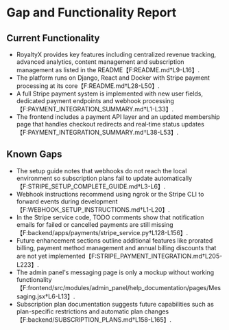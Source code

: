 # Gap and Functionality Report

## Current Functionality
- RoyaltyX provides key features including centralized revenue tracking, advanced analytics, content management and subscription management as listed in the README【F:README.md†L9-L16】.
- The platform runs on Django, React and Docker with Stripe payment processing at its core【F:README.md†L28-L50】.
- A full Stripe payment system is implemented with new user fields, dedicated payment endpoints and webhook processing【F:PAYMENT_INTEGRATION_SUMMARY.md†L1-L33】.
- The frontend includes a payment API layer and an updated membership page that handles checkout redirects and real‑time status updates【F:PAYMENT_INTEGRATION_SUMMARY.md†L38-L53】.

## Known Gaps
- The setup guide notes that webhooks do not reach the local environment so subscription plans fail to update automatically【F:STRIPE_SETUP_COMPLETE_GUIDE.md†L3-L6】.
- Webhook instructions recommend using ngrok or the Stripe CLI to forward events during development【F:WEBHOOK_SETUP_INSTRUCTIONS.md†L1-L20】.
- In the Stripe service code, TODO comments show that notification emails for failed or cancelled payments are still missing【F:backend/apps/payments/stripe_service.py†L128-L156】.
- Future enhancement sections outline additional features like prorated billing, payment method management and annual billing discounts that are not yet implemented【F:STRIPE_PAYMENT_INTEGRATION.md†L205-L223】.
- The admin panel's messaging page is only a mockup without working functionality【F:frontend/src/modules/admin_panel/help_documentation/pages/Messaging.jsx†L6-L13】.
- Subscription plan documentation suggests future capabilities such as plan-specific restrictions and automatic plan changes【F:backend/SUBSCRIPTION_PLANS.md†L158-L165】.


